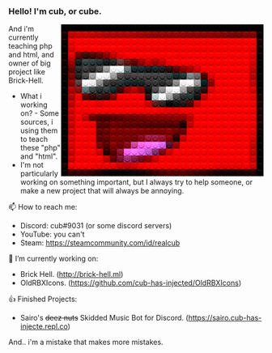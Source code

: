 
### Hello! I'm cub, or cube.

<img src="./legofy2.png" width="400" height="300" align="right"/>

And i'm currently teaching php and html, and owner of big project like Brick-Hell.

- What i working on? - Some sources, i using them to teach these "php" and "html".
- I'm not particularly working on something important, but I always try to help someone, or make a new project that will always be annoying.

📫 How to reach me:
- Discord: cub#9031 (or some discord servers)
- YouTube: you can't
- Steam: https://steamcommunity.com/id/realcub

🔭 I’m currently working on:
- Brick Hell. (http://brick-hell.ml)
- OldRBXIcons. (https://github.com/cub-has-injected/OldRBXIcons)

👍 Finished Projects:
- Sairo's ~~deez nuts~~ Skidded Music Bot for Discord. (https://sairo.cub-has-injecte.repl.co)

And.. i'm a mistake that makes more mistakes.
